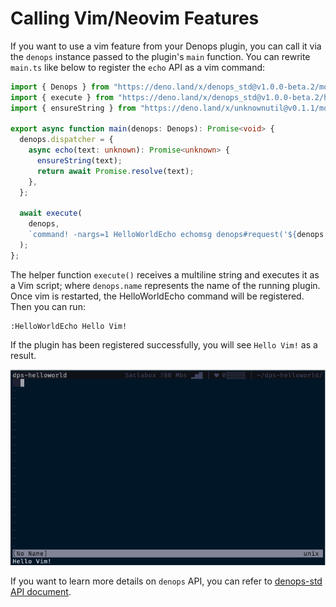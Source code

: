 # Calling Vim/Neovim Features

If you want to use a vim feature from your Denops plugin, you can call it via the `denops` instance passed to the plugin's `main` function.
You can rewrite `main.ts` like below to register the `echo` API as a vim command:

```ts:main.ts
import { Denops } from "https://deno.land/x/denops_std@v1.0.0-beta.2/mod.ts";
import { execute } from "https://deno.land/x/denops_std@v1.0.0-beta.2/helper/mod.ts";
import { ensureString } from "https://deno.land/x/unknownutil@v0.1.1/mod.ts";

export async function main(denops: Denops): Promise<void> {
  denops.dispatcher = {
    async echo(text: unknown): Promise<unknown> {
      ensureString(text);
      return await Promise.resolve(text);
    },
  };

  await execute(
    denops,
    `command! -nargs=1 HelloWorldEcho echomsg denops#request('${denops.name}', 'echo', [<q-args>])`,
  );
};
```

The helper function `execute()` receives a multiline string and executes it as a Vim script; where `denops.name` represents the name of the running plugin.
Once vim is restarted, the HelloWorldEcho command will be registered.
Then you can run:

```vim
:HelloWorldEcho Hello Vim!
```

If the plugin has been registered successfully, you will see `Hello Vim!` as a result.

![](../img/calling-vimneovim-features-1.png)

If you want to learn more details on `denops` API, you can refer to [denops-std API document](https://doc.deno.land/https/deno.land/x/denops_std/mod.ts#Denops).
